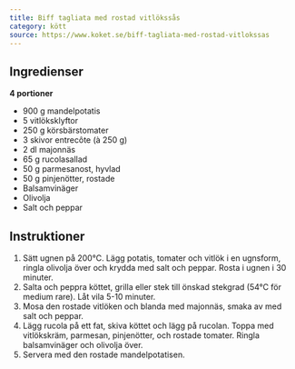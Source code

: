 ```yaml
---
title: Biff tagliata med rostad vitlökssås
category: kött
source: https://www.koket.se/biff-tagliata-med-rostad-vitlokssas
---
```


## Ingredienser

**4 portioner**

- 900 g mandelpotatis
- 5 vitlöksklyftor
- 250 g körsbärstomater
- 3 skivor entrecôte (à 250 g)
- 2 dl majonnäs
- 65 g rucolasallad
- 50 g parmesanost, hyvlad
- 50 g pinjenötter, rostade
- Balsamvinäger
- Olivolja
- Salt och peppar

## Instruktioner

1. Sätt ugnen på 200°C. Lägg potatis, tomater och vitlök i en ugnsform, ringla olivolja över och krydda med salt och peppar. Rosta i ugnen i 30 minuter.
2. Salta och peppra köttet, grilla eller stek till önskad stekgrad (54°C för medium rare). Låt vila 5-10 minuter.
3. Mosa den rostade vitlöken och blanda med majonnäs, smaka av med salt och peppar.
4. Lägg rucola på ett fat, skiva köttet och lägg på rucolan. Toppa med vitlökskräm, parmesan, pinjenötter, och rostade tomater. Ringla balsamvinäger och olivolja över.
5. Servera med den rostade mandelpotatisen.
